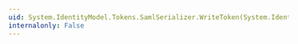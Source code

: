 ```yaml
---
uid: System.IdentityModel.Tokens.SamlSerializer.WriteToken(System.IdentityModel.Tokens.SamlSecurityToken,System.Xml.XmlWriter,System.IdentityModel.Selectors.SecurityTokenSerializer)
internalonly: False
---
```


